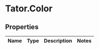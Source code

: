 # Tator.Color

## Properties

Name | Type | Description | Notes
------------ | ------------- | ------------- | -------------


